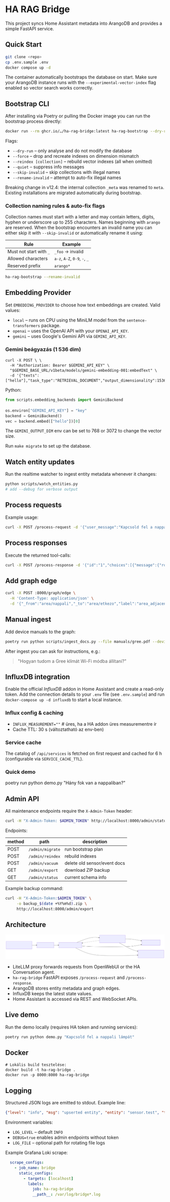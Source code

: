 # HA RAG Bridge

This project syncs Home Assistant metadata into ArangoDB and provides a simple FastAPI service.

## Quick Start

```bash
git clone <repo>
cp .env.sample .env
docker compose up -d
```
The container automatically bootstraps the database on start. Make sure your
ArangoDB instance runs with the `--experimental-vector-index` flag enabled so
vector search works correctly.

## Bootstrap CLI

After installing via Poetry or pulling the Docker image you can run the
bootstrap process directly:

```bash
docker run --rm ghcr.io/…/ha-rag-bridge:latest ha-rag-bootstrap --dry-run
```

Flags:

- `--dry-run` – only analyse and do not modify the database
- `--force` – drop and recreate indexes on dimension mismatch
- `--reindex [collection]` – rebuild vector indexes (all when omitted)
- `--quiet` – suppress info messages
- `--skip-invalid` – skip collections with illegal names
- `--rename-invalid` – attempt to auto-fix illegal names

Breaking change in v12.4: the internal collection `_meta` was renamed to `meta`.
Existing installations are migrated automatically during bootstrap.

### Collection naming rules & auto-fix flags

Collection names must start with a letter and may contain letters, digits,
hyphen or underscore up to 255 characters. Names beginning with `arango` are
reserved. When the bootstrap encounters an invalid name you can either skip it
with `--skip-invalid` or automatically rename it using:

| Rule | Example |
|------|--------|
| Must not start with `_` | `_foo` → invalid |
| Allowed characters | `a-z`, `A-Z`, `0-9`, `-`, `_` |
| Reserved prefix | `arango*` |

```bash
ha-rag-bootstrap --rename-invalid
```

## Embedding Provider

Set `EMBEDDING_PROVIDER` to choose how text embeddings are created. Valid values:

- `local` – runs on CPU using the MiniLM model from the `sentence-transformers` package.
- `openai` – uses the OpenAI API with your `OPENAI_API_KEY`.
- `gemini` – uses Google's Gemini API via `GEMINI_API_KEY`.

### Gemini beágyazás (1 536 dim)

```
curl -X POST \ \
  -H "Authorization: Bearer $GEMINI_API_KEY" \
  "$GEMINI_BASE_URL/v1beta/models/gemini-embedding-001:embedText" \
  -d '{"texts":["hello"],"task_type":"RETRIEVAL_DOCUMENT","output_dimensionality":1536}'
```

Python:

```python
from scripts.embedding_backends import GeminiBackend

os.environ["GEMINI_API_KEY"] = "key"
backend = GeminiBackend()
vec = backend.embed(["hello"])[0]
```

The `GEMINI_OUTPUT_DIM` env can be set to 768 or 3072 to change the vector size.

Run `make migrate` to set up the database.

## Watch entity updates

Run the realtime watcher to ingest entity metadata whenever it changes:

```bash
python scripts/watch_entities.py
# add --debug for verbose output
```

## Process requests

Example usage:

```bash
curl -X POST /process-request -d '{"user_message":"Kapcsold fel a nappali lámpát"}'
```

## Process responses

Execute the returned tool-calls:

```bash
curl -X POST /process-response -d '{"id":"1","choices":[{"message":{"role":"assistant","content":"Felkapcsoltam a lámpát.","tool_calls":[{"id":"c1","type":"function","function":{"name":"homeassistant.turn_on","arguments":"{\"entity_id\":\"light.kitchen\"}"}}]}}]}'
```

## Add graph edge

```bash
curl -X POST :8000/graph/edge \
  -H 'Content-Type: application/json' \
  -d '{"_from":"area/nappali","_to":"area/etkezo","label":"area_adjacent"}'
```

## Manual ingest

Add device manuals to the graph:

```bash
poetry run python scripts/ingest_docs.py --file manuals/gree.pdf --device_id=gree_klima
```

After ingest you can ask for instructions, e.g.:

> "Hogyan tudom a Gree klímát Wi-Fi módba állítani?"

## InfluxDB integration

Enable the official *InfluxDB* addon in Home Assistant and create a read-only token.
Add the connection details to your `.env` file (see `.env.sample`) and run `docker-compose up -d influxdb` to start a local instance.

### Influx config & caching

- `INFLUX_MEASUREMENT=""`  # üres, ha a HA addon üres measurementre ír
- Cache TTL: 30 s (változtatható az env-ben)

### Service cache
The catalog of `/api/services` is fetched on first request and cached for 6 h
(configurable via `SERVICE_CACHE_TTL`).

### Quick demo
poetry run python demo.py "Hány fok van a nappaliban?"

## Admin API

All maintenance endpoints require the `X-Admin-Token` header:

```bash
curl -H "X-Admin-Token: $ADMIN_TOKEN" http://localhost:8000/admin/status
```

Endpoints:

| method | path | description |
| ------ | ---- | ----------- |
| POST | `/admin/migrate` | run bootstrap plan |
| POST | `/admin/reindex` | rebuild indexes |
| POST | `/admin/vacuum` | delete old sensor/event docs |
| GET  | `/admin/export` | download ZIP backup |
| GET  | `/admin/status` | current schema info |

Example backup command:

```bash
curl -H "X-Admin-Token:$ADMIN_TOKEN" \
     -o backup_$(date +%Y%m%d).zip \
     http://localhost:8000/admin/export
```

## Architecture
![Architecture diagram](docs/architecture.svg)

- LiteLLM proxy forwards requests from OpenWebUI or the HA Conversation agent.
- `ha-rag-bridge` FastAPI exposes `/process-request` and `/process-response`.
- ArangoDB stores entity metadata and graph edges.
- InfluxDB keeps the latest state values.
- Home Assistant is accessed via REST and WebSocket APIs.

## Live demo

Run the demo locally (requires HA token and running services):

```bash
poetry run python demo.py "Kapcsold fel a nappali lámpát"
```

## Docker

```
# Lokális build tesztelése:
docker build -t ha-rag-bridge .
docker run -p 8000:8000 ha-rag-bridge
```

## Logging

Structured JSON logs are emitted to stdout. Example line:

```json
{"level": "info", "msg": "upserted entity", "entity": "sensor.test", "ts": "2024-01-01T00:00:00Z"}
```

Environment variables:

- `LOG_LEVEL` – default `INFO`
- `DEBUG=true` enables admin endpoints without token
- `LOG_FILE` – optional path for rotating file logs

Example Grafana Loki scrape:

```yaml
  scrape_configs:
    - job_name: bridge
      static_configs:
        - targets: [localhost]
          labels:
            job: ha-rag-bridge
            __path__: /var/log/bridge*.log
```
